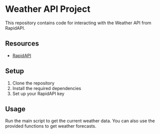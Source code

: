 
# Weather API Project

This repository contains code for interacting with the Weather API from RapidAPI.

## Resources

- [RapidAPI](https://rapidapi.com/)

## Setup

1. Clone the repository
2. Install the required dependencies
3. Set up your RapidAPI key

## Usage

Run the main script to get the current weather data. You can also use the provided functions to get weather forecasts.
